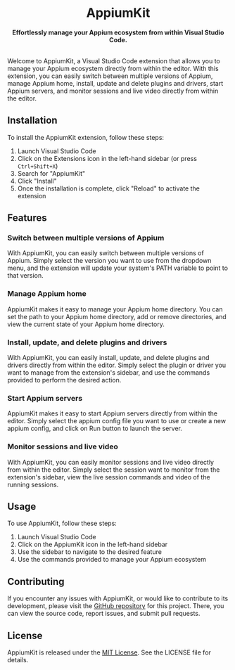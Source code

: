 <h1 align="center">AppiumKit</h1>
<div align="center">
  <strong> Effortlessly manage your Appium ecosystem from within Visual Studio Code. </strong>  
</div>
<br />

Welcome to AppiumKit, a Visual Studio Code extension that allows you to manage your Appium ecosystem directly from within the editor. With this extension, you can easily switch between multiple versions of Appium, manage Appium home, install, update and delete plugins and drivers, start Appium servers, and monitor sessions and live video directly from within the editor.

## Installation

To install the AppiumKit extension, follow these steps:

1. Launch Visual Studio Code
2. Click on the Extensions icon in the left-hand sidebar (or press `Ctrl+Shift+X`)
3. Search for "AppiumKit"
4. Click "Install"
5. Once the installation is complete, click "Reload" to activate the extension

## Features

### Switch between multiple versions of Appium

With AppiumKit, you can easily switch between multiple versions of Appium. Simply select the version you want to use from the dropdown menu, and the extension will update your system's PATH variable to point to that version.

### Manage Appium home

AppiumKit makes it easy to manage your Appium home directory. You can set the path to your Appium home directory, add or remove directories, and view the current state of your Appium home directory.

### Install, update, and delete plugins and drivers

With AppiumKit, you can easily install, update, and delete plugins and drivers directly from within the editor. Simply select the plugin or driver you want to manage from the extension's sidebar, and use the commands provided to perform the desired action.

### Start Appium servers

AppiumKit makes it easy to start Appium servers directly from within the editor. Simply select the appium config file you want to use or create a new appium config, and click on Run button to launch the server.

### Monitor sessions and live video

With AppiumKit, you can easily monitor sessions and live video directly from within the editor. Simply select the session want to monitor from the extension's sidebar, view the live session commands and video of the running sessions.

## Usage

To use AppiumKit, follow these steps:

1. Launch Visual Studio Code
2. Click on the AppiumKit icon in the left-hand sidebar
3. Use the sidebar to navigate to the desired feature
4. Use the commands provided to manage your Appium ecosystem

## Contributing

If you encounter any issues with AppiumKit, or would like to contribute to its development, please visit the [GitHub repository](https://github.com/sudharsan-selvaraj/appium-kit-vscode) for this project. There, you can view the source code, report issues, and submit pull requests. 

## License

AppiumKit is released under the [MIT License](https://github.com/sudharsan-selvaraj/appium-kit-vscode/blob/main/LICENSE). See the LICENSE file for details.
